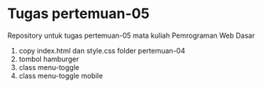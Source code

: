 # Tugas pertemuan-05

Repository untuk tugas pertemuan-05 mata kuliah Pemrograman Web Dasar
<ol>
<li>copy index.html dan style.css folder pertemuan-04</li>
<li>tombol hamburger</li>
<li>class menu-toggle</li>
<li>class menu-toggle mobile</li>
</ol>